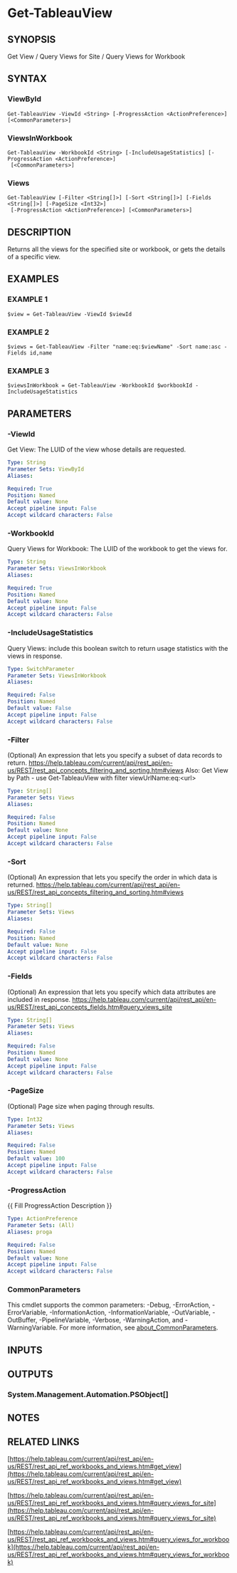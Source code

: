# Get-TableauView

## SYNOPSIS
Get View / Query Views for Site / Query Views for Workbook

## SYNTAX

### ViewById
```
Get-TableauView -ViewId <String> [-ProgressAction <ActionPreference>] [<CommonParameters>]
```

### ViewsInWorkbook
```
Get-TableauView -WorkbookId <String> [-IncludeUsageStatistics] [-ProgressAction <ActionPreference>]
 [<CommonParameters>]
```

### Views
```
Get-TableauView [-Filter <String[]>] [-Sort <String[]>] [-Fields <String[]>] [-PageSize <Int32>]
 [-ProgressAction <ActionPreference>] [<CommonParameters>]
```

## DESCRIPTION
Returns all the views for the specified site or workbook, or gets the details of a specific view.

## EXAMPLES

### EXAMPLE 1
```
$view = Get-TableauView -ViewId $viewId
```

### EXAMPLE 2
```
$views = Get-TableauView -Filter "name:eq:$viewName" -Sort name:asc -Fields id,name
```

### EXAMPLE 3
```
$viewsInWorkbook = Get-TableauView -WorkbookId $workbookId -IncludeUsageStatistics
```

## PARAMETERS

### -ViewId
Get View: The LUID of the view whose details are requested.

```yaml
Type: String
Parameter Sets: ViewById
Aliases:

Required: True
Position: Named
Default value: None
Accept pipeline input: False
Accept wildcard characters: False
```

### -WorkbookId
Query Views for Workbook: The LUID of the workbook to get the views for.

```yaml
Type: String
Parameter Sets: ViewsInWorkbook
Aliases:

Required: True
Position: Named
Default value: None
Accept pipeline input: False
Accept wildcard characters: False
```

### -IncludeUsageStatistics
Query Views: include this boolean switch to return usage statistics with the views in response.

```yaml
Type: SwitchParameter
Parameter Sets: ViewsInWorkbook
Aliases:

Required: False
Position: Named
Default value: False
Accept pipeline input: False
Accept wildcard characters: False
```

### -Filter
(Optional)
An expression that lets you specify a subset of data records to return.
https://help.tableau.com/current/api/rest_api/en-us/REST/rest_api_concepts_filtering_and_sorting.htm#views
Also: Get View by Path - use Get-TableauView with filter viewUrlName:eq:\<url\>

```yaml
Type: String[]
Parameter Sets: Views
Aliases:

Required: False
Position: Named
Default value: None
Accept pipeline input: False
Accept wildcard characters: False
```

### -Sort
(Optional)
An expression that lets you specify the order in which data is returned.
https://help.tableau.com/current/api/rest_api/en-us/REST/rest_api_concepts_filtering_and_sorting.htm#views

```yaml
Type: String[]
Parameter Sets: Views
Aliases:

Required: False
Position: Named
Default value: None
Accept pipeline input: False
Accept wildcard characters: False
```

### -Fields
(Optional)
An expression that lets you specify which data attributes are included in response.
https://help.tableau.com/current/api/rest_api/en-us/REST/rest_api_concepts_fields.htm#query_views_site

```yaml
Type: String[]
Parameter Sets: Views
Aliases:

Required: False
Position: Named
Default value: None
Accept pipeline input: False
Accept wildcard characters: False
```

### -PageSize
(Optional) Page size when paging through results.

```yaml
Type: Int32
Parameter Sets: Views
Aliases:

Required: False
Position: Named
Default value: 100
Accept pipeline input: False
Accept wildcard characters: False
```

### -ProgressAction
{{ Fill ProgressAction Description }}

```yaml
Type: ActionPreference
Parameter Sets: (All)
Aliases: proga

Required: False
Position: Named
Default value: None
Accept pipeline input: False
Accept wildcard characters: False
```

### CommonParameters
This cmdlet supports the common parameters: -Debug, -ErrorAction, -ErrorVariable, -InformationAction, -InformationVariable, -OutVariable, -OutBuffer, -PipelineVariable, -Verbose, -WarningAction, and -WarningVariable. For more information, see [about_CommonParameters](http://go.microsoft.com/fwlink/?LinkID=113216).

## INPUTS

## OUTPUTS

### System.Management.Automation.PSObject[]
## NOTES

## RELATED LINKS

[https://help.tableau.com/current/api/rest_api/en-us/REST/rest_api_ref_workbooks_and_views.htm#get_view](https://help.tableau.com/current/api/rest_api/en-us/REST/rest_api_ref_workbooks_and_views.htm#get_view)

[https://help.tableau.com/current/api/rest_api/en-us/REST/rest_api_ref_workbooks_and_views.htm#query_views_for_site](https://help.tableau.com/current/api/rest_api/en-us/REST/rest_api_ref_workbooks_and_views.htm#query_views_for_site)

[https://help.tableau.com/current/api/rest_api/en-us/REST/rest_api_ref_workbooks_and_views.htm#query_views_for_workbook](https://help.tableau.com/current/api/rest_api/en-us/REST/rest_api_ref_workbooks_and_views.htm#query_views_for_workbook)

